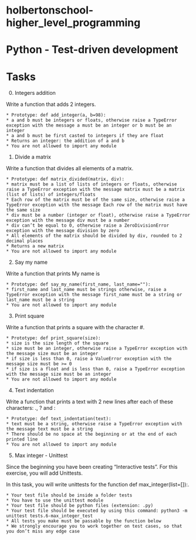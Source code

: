 # holbertonschool-higher_level_programming

# Python - Test-driven development

# Tasks

0. Integers addition

Write a function that adds 2 integers.

	* Prototype: def add_integer(a, b=98):
	* a and b must be integers or floats, otherwise raise a TypeError exception with the message a must be an integer or b must be an integer
	* a and b must be first casted to integers if they are float
	* Returns an integer: the addition of a and b
	* You are not allowed to import any module

1. Divide a matrix

Write a function that divides all elements of a matrix.

	* Prototype: def matrix_divided(matrix, div):
	* matrix must be a list of lists of integers or floats, otherwise raise a TypeError exception with the message matrix must be a matrix (list of lists) of integers/floats
	* Each row of the matrix must be of the same size, otherwise raise a TypeError exception with the message Each row of the matrix must have the same size
	* div must be a number (integer or float), otherwise raise a TypeError exception with the message div must be a number
	* div can’t be equal to 0, otherwise raise a ZeroDivisionError exception with the message division by zero
	* All elements of the matrix should be divided by div, rounded to 2 decimal places
	* Returns a new matrix
	* You are not allowed to import any module

2. Say my name

Write a function that prints My name is <first name> <last name>

	* Prototype: def say_my_name(first_name, last_name=""):
	* first_name and last_name must be strings otherwise, raise a TypeError exception with the message first_name must be a string or last_name must be a string
	* You are not allowed to import any module

3. Print square

Write a function that prints a square with the character #.

	* Prototype: def print_square(size):
	* size is the size length of the square
	* size must be an integer, otherwise raise a TypeError exception with the message size must be an integer
	* if size is less than 0, raise a ValueError exception with the message size must be >= 0
	* if size is a float and is less than 0, raise a TypeError exception with the message size must be an integer
	* You are not allowed to import any module

4. Text indentation

Write a function that prints a text with 2 new lines after each of these characters: ., ? and :

	* Prototype: def text_indentation(text):
	* text must be a string, otherwise raise a TypeError exception with the message text must be a string
	* There should be no space at the beginning or at the end of each printed line
	* You are not allowed to import any module

5. Max integer - Unittest

Since the beginning you have been creating “Interactive tests”. For this exercise, you will add Unittests.

In this task, you will write unittests for the function def max_integer(list=[]):.

	* Your test file should be inside a folder tests
	* You have to use the unittest module
	* Your test file should be python files (extension: .py)
	* Your test file should be executed by using this command: python3 -m unittest tests.6-max_integer_test
	* All tests you make must be passable by the function below
	* We strongly encourage you to work together on test cases, so that you don’t miss any edge case
